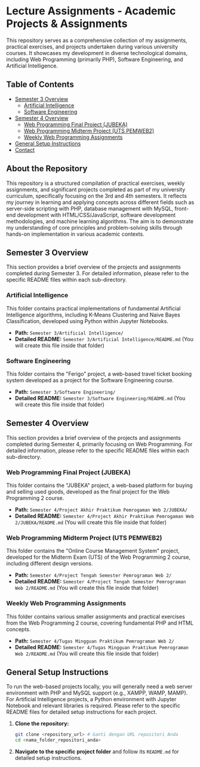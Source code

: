 # Lecture Assignments - Academic Projects & Assignments

This repository serves as a comprehensive collection of my assignments, practical exercises, and projects undertaken during various university courses. It showcases my development in diverse technological domains, including Web Programming (primarily PHP), Software Engineering, and Artificial Intelligence.

## Table of Contents

- [Semester 3 Overview](#semester-3-overview)
  - [Artificial Intelligence](#artificial-intelligence)
  - [Software Engineering](#software-engineering)
- [Semester 4 Overview](#semester-4-overview)
  - [Web Programming Final Project (JUBEKA)](#web-programming-final-project-jubeka)
  - [Web Programming Midterm Project (UTS PEMWEB2)](#web-programming-midterm-project-uts-pemweb2)
  - [Weekly Web Programming Assignments](#weekly-web-programming-assignments)
- [General Setup Instructions](#general-setup-instructions)
- [Contact](#contact)

## About the Repository

This repository is a structured compilation of practical exercises, weekly assignments, and significant projects completed as part of my university curriculum, specifically focusing on the 3rd and 4th semesters. It reflects my journey in learning and applying concepts across different fields such as server-side scripting with PHP, database management with MySQL, front-end development with HTML/CSS/JavaScript, software development methodologies, and machine learning algorithms. The aim is to demonstrate my understanding of core principles and problem-solving skills through hands-on implementation in various academic contexts.

## Semester 3 Overview

This section provides a brief overview of the projects and assignments completed during Semester 3. For detailed information, please refer to the specific README files within each sub-directory.

### Artificial Intelligence

This folder contains practical implementations of fundamental Artificial Intelligence algorithms, including K-Means Clustering and Naive Bayes Classification, developed using Python within Jupyter Notebooks.

* **Path:** `Semester 3/Artificial Intelligence/`
* **Detailed README:** `Semester 3/Artificial Intelligence/README.md` (You will create this file inside that folder)

### Software Engineering

This folder contains the "Ferigo" project, a web-based travel ticket booking system developed as a project for the Software Engineering course.

* **Path:** `Semester 3/Software Engineering/`
* **Detailed README:** `Semester 3/Software Engineering/README.md` (You will create this file inside that folder)

## Semester 4 Overview

This section provides a brief overview of the projects and assignments completed during Semester 4, primarily focusing on Web Programming. For detailed information, please refer to the specific README files within each sub-directory.

### Web Programming Final Project (JUBEKA)

This folder contains the "JUBEKA" project, a web-based platform for buying and selling used goods, developed as the final project for the Web Programming 2 course.

* **Path:** `Semester 4/Project Akhir Praktikum Pemrogaman Web 2/JUBEKA/`
* **Detailed README:** `Semester 4/Project Akhir Praktikum Pemrogaman Web 2/JUBEKA/README.md` (You will create this file inside that folder)

### Web Programming Midterm Project (UTS PEMWEB2)

This folder contains the "Online Course Management System" project, developed for the Midterm Exam (UTS) of the Web Programming 2 course, including different design versions.

* **Path:** `Semester 4/Project Tengah Semester Pemrograman Web 2/`
* **Detailed README:** `Semester 4/Project Tengah Semester Pemrograman Web 2/README.md` (You will create this file inside that folder)

### Weekly Web Programming Assignments

This folder contains various smaller assignments and practical exercises from the Web Programming 2 course, covering fundamental PHP and HTML concepts.

* **Path:** `Semester 4/Tugas Mingguan Praktikum Pemrograman Web 2/`
* **Detailed README:** `Semester 4/Tugas Mingguan Praktikum Pemrograman Web 2/README.md` (You will create this file inside that folder)

## General Setup Instructions

To run the web-based projects locally, you will generally need a web server environment with PHP and MySQL support (e.g., XAMPP, WAMP, MAMP). For Artificial Intelligence projects, a Python environment with Jupyter Notebook and relevant libraries is required. Please refer to the specific README files for detailed setup instructions for each project.

1.  **Clone the repository:**
    ```bash
    git clone <repository_url> # Ganti dengan URL repositori Anda
    cd <nama_folder_repositori_anda>
    ```
2.  **Navigate to the specific project folder** and follow its `README.md` for detailed setup instructions.
